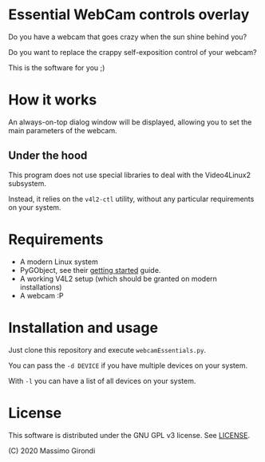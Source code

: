 # Essential WebCam controls overlay

Do you have a webcam that goes crazy when the sun shine behind you?

Do you want to replace the crappy self-exposition control of your webcam?

This is the software for you ;)

# How it works

An always-on-top dialog window will be displayed, allowing you to set the main parameters of the webcam.

## Under the hood

This program does not use special libraries to deal with the Video4Linux2 subsystem.

Instead, it relies on the `v4l2-ctl` utility, without any particular requirements on your system.

# Requirements

* A modern Linux system
* PyGObject, see their [getting started](https://pygobject.readthedocs.io/en/latest/getting_started.html#arch-getting-started) guide.
* A working V4L2 setup (which should be granted on modern installations)
* A webcam :P

# Installation and usage

Just clone this repository and execute `webcamEssentials.py`.

You can pass the `-d DEVICE` if you have multiple devices on your system.

With `-l` you can have a list of all devices on your system.

# License

This software is distributed under the GNU GPL v3 license. See [LICENSE](LICENSE).

(C) 2020 Massimo Girondi

